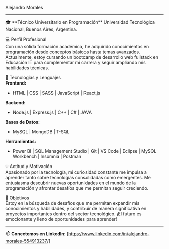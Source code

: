 Alejandro Morales
<hr/>
🎓 **Técnico Universitario en Programación**  
Universidad Tecnológica Nacional, Buenos Aires, Argentina.  

 💻 Perfil Profesional  
Con una sólida formación académica, he adquirido conocimientos en programación desde conceptos básicos hasta temas avanzados. Actualmente, estoy cursando un bootcamp de desarrollo web fullstack en Educación IT para complementar mi carrera y seguir ampliando mis habilidades técnicas.

 🚀 Tecnologías y Lenguajes  
**Frontend:**  
- HTML | CSS | SASS | JavaScript  | React.js

**Backend:**  
- Node.js  | Express.js | C++ | C# | JAVA 

**Bases de Datos:**  
- MySQL | MongoDB | T-SQL  

**Herramientas:**  
- Power BI | SQL Management Studio | Git | VS Code | Eclipse | MySQL Workbench | Insomnia  | Postman

 💡 Actitud y Motivación  
Apasionado por la tecnología, mi curiosidad constante me impulsa a aprender tanto sobre tecnologías consolidadas como emergentes. Me entusiasma descubrir nuevas oportunidades en el mundo de la programación y afrontar desafíos que me permitan seguir creciendo.

 🎯 Objetivos  
Estoy en la búsqueda de desafíos que me permitan expandir mis conocimientos y habilidades, y contribuir de manera significativa en proyectos importantes dentro del sector tecnológico. ¡El futuro es emocionante y lleno de oportunidades para aprender!

---

📫 **Conectemos en LinkedIn:** [https://www.linkedin.com/in/alejandro-morales-554913237/]

